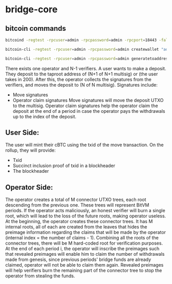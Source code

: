 # bridge-core

## bitcoin commands

```sh
bitcoind -regtest -rpcuser=admin -rpcpassword=admin -rpcport=18443 -fallbackfee=0.00001 -wallet=admin -txindex=1
```

```sh
bitcoin-cli -regtest -rpcuser=admin -rpcpassword=admin createwallet "admin"
```

```sh
bitcoin-cli -regtest -rpcuser=admin -rpcpassword=admin generatetoaddress 101 $(bitcoin-cli -regtest -rpcuser=admin -rpcpassword=admin getnewaddress)
```

There exists one operator and N-1 verifiers. A user wants to make a deposit.
They deposit to the taproot address of (N+1 of N+1 multisig) or (the user takes in 200). 
After this, the operator collects the signatures from the verifiers, and moves the deposit to (N of N multisig).
Signatures include:
- Move signatures
- Operator claim signatures
Move signatures will move the deposit UTXO to the multisig. Operator claim signatures help the operator claim the deposit at the end of a period in case the operator pays the withdrawals up to the index of the deposit.

## User Side:
The user will mint their cBTC using the txid of the move transaction. On the rollup, they will provide:
- Txid
- Succinct inclusion proof of txid in a blockheader
- The blockheader

## Operator Side:
The operator creates a total of M connector UTXO trees, each root descending from the previous one. These trees will represent BitVM periods. 
If the operator acts maliciously, an honest verifier will burn a single root, which will lead to the loss of the future roots, making operator useless.
At the beginning, the operator creates these connector trees.
It has M internal roots, all of each are created from the leaves that hides the preimage information regarding the claims that will be made by the operator
(internal index = the number of claims - 1). Combining all the roots of the connector trees, there will be M hard-coded root for verification purposes.
At the end of each period i, the operator will inscribe the preimages such that revealed preimages will enable him to claim the number of withdrawals made from genesis, since previous periods' bridge funds are already claimed, operator will not be able to claim them again.
Revealed preimages will help verifiers burn the remaining part of the connector tree to stop the operator from stealing the funds.